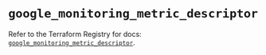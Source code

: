 # `google_monitoring_metric_descriptor`

Refer to the Terraform Registry for docs: [`google_monitoring_metric_descriptor`](https://registry.terraform.io/providers/hashicorp/google-beta/6.2.0/docs/resources/google_monitoring_metric_descriptor).
